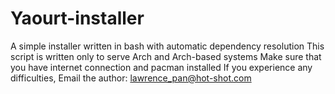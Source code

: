# Yaourt-installer
A simple installer written in bash with automatic dependency resolution
This script is written only to serve Arch and Arch-based systems
Make sure that you have internet connection and pacman installed
If you experience any difficulties, 
Email the author: lawrence_pan@hot-shot.com

